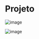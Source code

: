 # Projeto
![image](https://github.com/user-attachments/assets/7cb4cdf8-0424-4e7b-bf92-5f3f392b719e)

![image](https://github.com/user-attachments/assets/f262c678-3c80-4571-940a-de58935e80b4)
